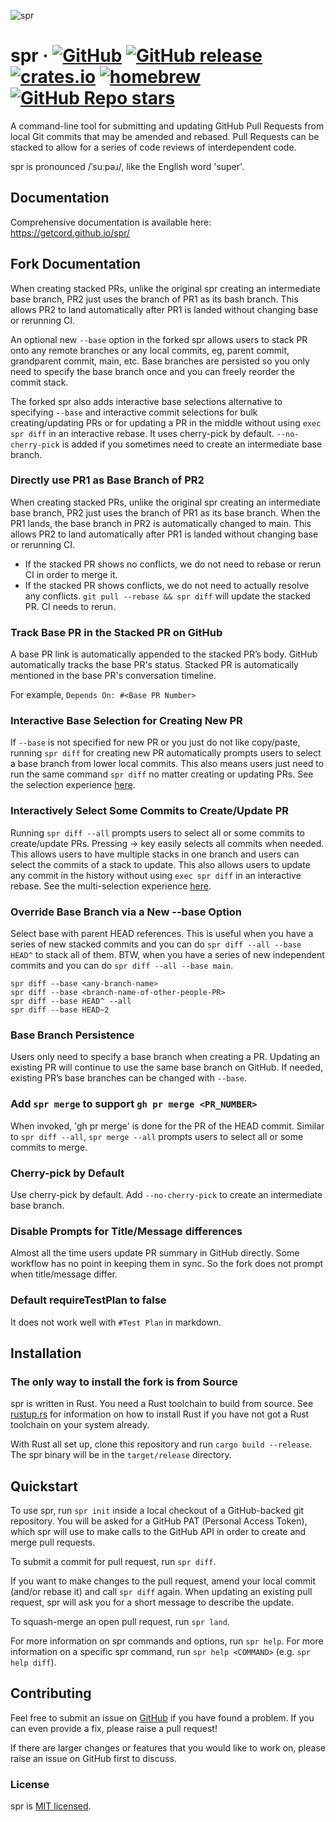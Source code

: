 ![spr](./docs/spr.svg)

# spr &middot; [![GitHub](https://img.shields.io/github/license/getcord/spr)](https://img.shields.io/github/license/getcord/spr) [![GitHub release](https://img.shields.io/github/v/release/getcord/spr?include_prereleases)](https://github.com/getcord/spr/releases) [![crates.io](https://img.shields.io/crates/v/spr.svg)](https://crates.io/crates/spr) [![homebrew](https://img.shields.io/homebrew/v/spr.svg)](https://formulae.brew.sh/formula/spr) [![GitHub Repo stars](https://img.shields.io/github/stars/getcord/spr?style=social)](https://github.com/getcord/spr)

A command-line tool for submitting and updating GitHub Pull Requests from local
Git commits that may be amended and rebased. Pull Requests can be stacked to
allow for a series of code reviews of interdependent code.

spr is pronounced /ˈsuːpəɹ/, like the English word 'super'.

## Documentation

Comprehensive documentation is available here: https://getcord.github.io/spr/

## Fork Documentation

When creating stacked PRs, unlike the original spr creating an intermediate base branch, PR2 just uses the branch of PR1 as its bash branch. This allows PR2 to land automatically after PR1 is landed without changing base or rerunning CI.

An optional new `--base` option in the forked spr allows users to stack PR onto any remote branches or any local commits, eg, parent commit, grandparent commit, main, etc. Base branches are persisted so you only need to specify the base branch once and you can freely reorder the commit stack.

The forked spr also adds interactive base selections alternative to specifying `--base` and interactive commit selections for bulk creating/updating PRs or for updating a PR in the middle without using `exec spr diff` in an interactive rebase. It uses cherry-pick by default. `--no-cherry-pick` is added if you sometimes need to create an intermediate base branch.

### Directly use PR1 as Base Branch of PR2

When creating stacked PRs, unlike the original spr creating an intermediate base branch, PR2 just uses the branch of PR1 as its base branch. When the PR1 lands, the base branch in PR2 is automatically changed to main. This allows PR2 to land automatically after PR1 is landed without changing base or rerunning CI.

 - If the stacked PR shows no conflicts, we do not need to rebase or rerun CI in order to merge it.
 - If the stacked PR shows conflicts, we do not need to actually resolve any conflicts. `git pull --rebase && spr diff` will update the stacked PR. CI needs to rerun.

### Track Base PR in the Stacked PR on GitHub
A base PR link is automatically appended to the stacked PR’s body. GitHub automatically tracks the base PR's status.
Stacked PR is automatically mentioned in the base PR's conversation timeline.

For example, `Depends On: #<Base PR Number>`

### Interactive Base Selection for Creating New PR

If `--base` is not specified for new PR or you just do not like copy/paste, running `spr diff` for creating new PR automatically prompts users to select a base branch from lower local commits. This also means users just need to run the same command `spr diff` no matter creating or updating PRs. See the selection experience [here](https://github.com/mikaelmello/inquire#select).

### Interactively Select Some Commits to Create/Update PR

Running `spr diff --all` prompts users to select all or some commits to create/update PRs. Pressing → key easily selects all commits when needed. This allows users to have multiple stacks in one branch and users can select the commits of a stack to update. This also allows users to update any commit in the history without using `exec spr diff` in an interactive rebase. See the multi-selection experience [here](https://github.com/mikaelmello/inquire#multiselect).

### Override Base Branch via a New --base Option

Select base with parent HEAD references. This is useful when you have a series of new stacked commits and you can do `spr diff --all --base HEAD^` to stack all of them. BTW, when you have a series of new independent commits and you can do `spr diff --all --base main`.


`spr diff --base <any-branch-name>`  
`spr diff --base <branch-name-of-other-people-PR>`  
`spr diff --base HEAD^ --all`  
`spr diff --base HEAD~2`

### Base Branch Persistence

Users only need to specify a base branch when creating a PR. Updating an existing PR will continue to use the same base branch on GitHub. If needed, existing PR’s base branches can be changed with `--base`.

### Add `spr merge` to support `gh pr merge <PR_NUMBER>`

When invoked, 'gh pr merge' is done for the PR of the HEAD commit. Similar to `spr diff --all`, `spr merge --all` prompts users to select all or some commits to merge.

### Cherry-pick by Default

Use cherry-pick by default. Add `--no-cherry-pick` to create an intermediate base branch.

### Disable Prompts for Title/Message differences

Almost all the time users update PR summary in GitHub directly. Some workflow has no point in keeping them in sync. So the fork  does not prompt when title/message differ.

### Default requireTestPlan to false
It does not work well with `#Test Plan` in markdown.

## Installation

### The only way to install the fork is from Source

spr is written in Rust. You need a Rust toolchain to build from source. See [rustup.rs](https://rustup.rs) for information on how to install Rust if you have not got a Rust toolchain on your system already.

With Rust all set up, clone this repository and run `cargo build --release`. The spr binary will be in the `target/release` directory.

## Quickstart

To use spr, run `spr init` inside a local checkout of a GitHub-backed git repository. You will be asked for a GitHub PAT (Personal Access Token), which spr will use to make calls to the GitHub API in order to create and merge pull requests.

To submit a commit for pull request, run `spr diff`.

If you want to make changes to the pull request, amend your local commit (and/or rebase it) and call `spr diff` again. When updating an existing pull request, spr will ask you for a short message to describe the update.

To squash-merge an open pull request, run `spr land`.

For more information on spr commands and options, run `spr help`. For more information on a specific spr command, run `spr help <COMMAND>` (e.g. `spr help diff`).

## Contributing

Feel free to submit an issue on [GitHub](https://github.com/getcord/spr) if you have found a problem. If you can even provide a fix, please raise a pull request!

If there are larger changes or features that you would like to work on, please raise an issue on GitHub first to discuss.

### License

spr is [MIT licensed](./LICENSE).
